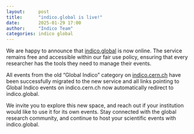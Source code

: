 ```yaml
---
layout:     post
title:      "indico.global is live!"
date:       2025-01-29 17:00
author:     "Indico Team"
categories: indico global
---
```


We are happy to announce that [indico.global](https://indico.global) is now
online. The service remains free and accessible within our fair use policy,
ensuring that every researcher has the tools they need to manage their events.

All events from the old “Global Indico” category on
[indico.cern.ch](https://indico.cern.ch) have been successfully migrated to the
new service and all links pointing to Global Indico events on indico.cern.ch now
automatically redirect to indico.global.

We invite you to explore this new space, and reach out if your institution would
like to use it for its own events. Stay connected with the global research
community, and continue to host your scientific events with indico.global.

